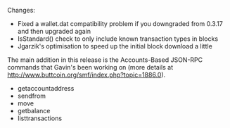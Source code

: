 Changes:
* Fixed a wallet.dat compatibility problem if you downgraded from 0.3.17 and then upgraded again
* IsStandard() check to only include known transaction types in blocks
* Jgarzik's optimisation to speed up the initial block download a little

The main addition in this release is the Accounts-Based JSON-RPC commands that Gavin's been working on (more details at http://www.buttcoin.org/smf/index.php?topic=1886.0).  
* getaccountaddress
* sendfrom
* move
* getbalance
* listtransactions
